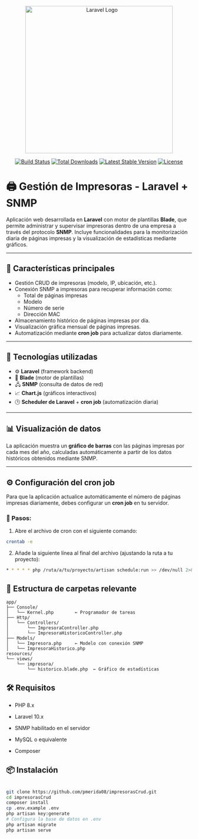 <p align="center"><a href="https://laravel.com" target="_blank"><img src="https://raw.githubusercontent.com/laravel/art/master/logo-lockup/5%20SVG/2%20CMYK/1%20Full%20Color/laravel-logolockup-cmyk-red.svg" width="400" alt="Laravel Logo"></a></p>

<p align="center">
<a href="https://github.com/laravel/framework/actions"><img src="https://github.com/laravel/framework/workflows/tests/badge.svg" alt="Build Status"></a>
<a href="https://packagist.org/packages/laravel/framework"><img src="https://img.shields.io/packagist/dt/laravel/framework" alt="Total Downloads"></a>
<a href="https://packagist.org/packages/laravel/framework"><img src="https://img.shields.io/packagist/v/laravel/framework" alt="Latest Stable Version"></a>
<a href="https://packagist.org/packages/laravel/framework"><img src="https://img.shields.io/packagist/l/laravel/framework" alt="License"></a>
</p>

# 🖨️ Gestión de Impresoras - Laravel + SNMP

Aplicación web desarrollada en **Laravel** con motor de plantillas **Blade**, que permite administrar y supervisar impresoras dentro de una empresa a través del protocolo **SNMP**. Incluye funcionalidades para la monitorización diaria de páginas impresas y la visualización de estadísticas mediante gráficos.

---

## 🚀 Características principales

- Gestión CRUD de impresoras (modelo, IP, ubicación, etc.).
- Conexión SNMP a impresoras para recuperar información como:
  - Total de páginas impresas
  - Modelo
  - Número de serie
  - Dirección MAC
- Almacenamiento histórico de páginas impresas por día.
- Visualización gráfica mensual de páginas impresas.
- Automatización mediante **cron job** para actualizar datos diariamente.

---

## 🧱 Tecnologías utilizadas

- ⚙️ **Laravel** (framework backend)
- 🎨 **Blade** (motor de plantillas)
- 🖧 **SNMP** (consulta de datos de red)
- 📈 **Chart.js** (gráficos interactivos)
- 🕒 **Scheduler de Laravel** + **cron job** (automatización diaria)

---

## 📊 Visualización de datos

La aplicación muestra un **gráfico de barras** con las páginas impresas por cada mes del año, calculadas automáticamente a partir de los datos históricos obtenidos mediante SNMP.

---

## ⚙️ Configuración del cron job

Para que la aplicación actualice automáticamente el número de páginas impresas diariamente, debes configurar un **cron job** en tu servidor.

### 📝 Pasos:

1. Abre el archivo de cron con el siguiente comando:

```bash
crontab -e
```

2. Añade la siguiente línea al final del archivo (ajustando la ruta a tu proyecto):

```bash
* * * * * php /ruta/a/tu/proyecto/artisan schedule:run >> /dev/null 2>&1
```

## 📂 Estructura de carpetas relevante

```arduino
app/
├── Console/
│   └── Kernel.php        ← Programador de tareas
├── Http/
│   └── Controllers/
│       └── ImpresoraController.php
│       └── ImpresoraHistoricoController.php
├── Models/
│   └── Impresora.php     ← Modelo con conexión SNMP
│   └── ImpresoraHistorico.php
resources/
└── views/
    └── impresora/
        └── historico.blade.php  ← Gráfico de estadísticas
```

## 🛠️ Requisitos

- PHP 8.x

- Laravel 10.x

- SNMP habilitado en el servidor

- MySQL o equivalente

- Composer

## 📦 Instalación

```bash

git clone https://github.com/pmerida08/impresorasCrud.git
cd impresorasCrud
composer install
cp .env.example .env
php artisan key:generate
# Configura la base de datos en .env
php artisan migrate
php artisan serve
```